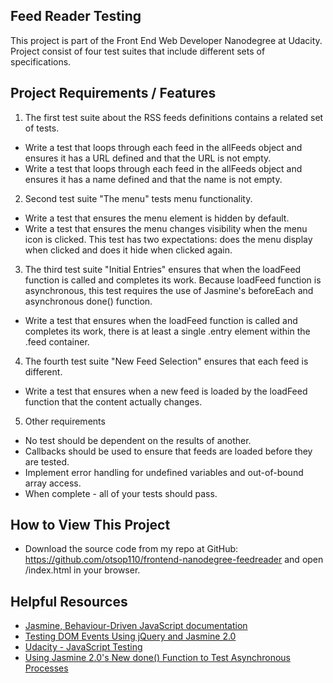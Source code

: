 ## Feed Reader Testing
This project is part of the Front End Web Developer Nanodegree at Udacity. Project consist of four test suites that include different sets of specifications.

## Project Requirements / Features

1. The first test suite about the RSS feeds definitions contains a related set of tests.
  * Write a test that loops through each feed in the allFeeds object and ensures it has a URL defined and that the URL is not empty.
  * Write a test that loops through each feed in the allFeeds object and ensures it has a name defined and that the name is not empty.
2. Second test suite "The menu" tests menu functionality.
  * Write a test that ensures the menu element is hidden by default.
  * Write a test that ensures the menu changes visibility when the menu icon is clicked. This test has two expectations: does the menu display when clicked and does it hide when clicked again.
3. The third test suite "Initial Entries" ensures that when the loadFeed function is called and completes its work. Because loadFeed function is asynchronous, this test requires the use of Jasmine's beforeEach and asynchronous done() function.
  * Write a test that ensures when the loadFeed function is called and completes its work, there is at least a single .entry element within the .feed container.
4.  The fourth test suite "New Feed Selection" ensures that each feed is different.
  * Write a test that ensures when a new feed is loaded by the loadFeed function that the content actually changes.
5. Other requirements
  * No test should be dependent on the results of another.
  * Callbacks should be used to ensure that feeds are loaded before they are tested.
  * Implement error handling for undefined variables and out-of-bound array access.
  * When complete - all of your tests should pass.

## How to View This Project
* Download the source code from my repo at GitHub: https://github.com/otsop110/frontend-nanodegree-feedreader and open /index.html in your browser.

## Helpful Resources
* [Jasmine, Behaviour-Driven JavaScript documentation](http://jasmine.github.io/)
* [Testing DOM Events Using jQuery and Jasmine 2.0](http://www.htmlgoodies.com/beyond/javascript/js-ref/testing-dom-events-using-jquery-and-jasmine-2.0.html)
* [Udacity - JavaScript Testing](https://www.udacity.com/course/javascript-testing--ud549?_ga=1.43628450.669191639.1441099840)
* [Using Jasmine 2.0's New done() Function to Test Asynchronous Processes](http://www.htmlgoodies.com/beyond/javascript/stips/using-jasmine-2.0s-new-done-function-to-test-asynchronous-processes.html)